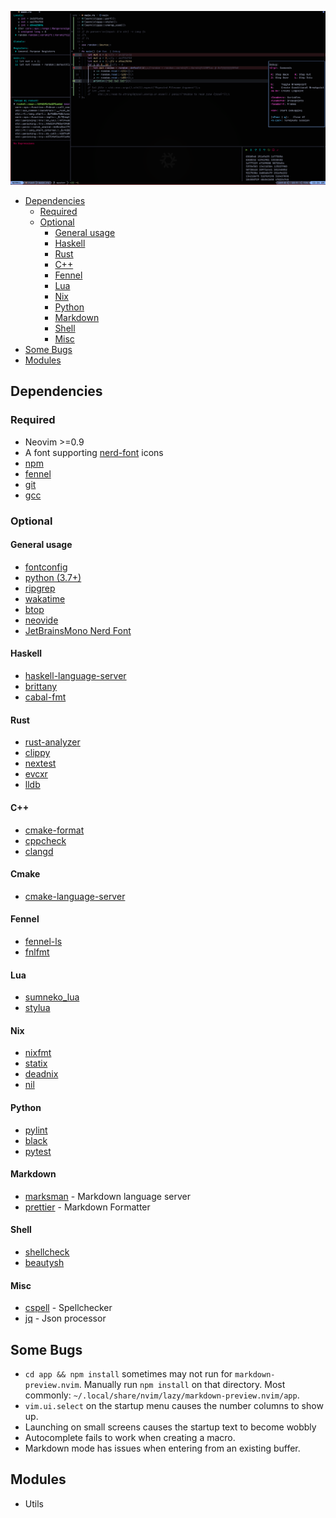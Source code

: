![showcase](./data/showcase.png)

<!--toc:start-->
- [Dependencies](#dependencies)
  - [Required](#required)
  - [Optional](#optional)
    - [General usage](#general-usage)
    - [Haskell](#haskell)
    - [Rust](#rust)
    - [C++](#c)
    - [Fennel](#fennel)
    - [Lua](#lua)
    - [Nix](#nix)
    - [Python](#python)
    - [Markdown](#markdown)
    - [Shell](#shell)
    - [Misc](#misc)
- [Some Bugs](#some-bugs)
- [Modules](#modules)
<!--toc:end-->

## Dependencies

### Required

- Neovim >=0.9
- A font supporting [nerd-font](https://www.nerdfonts.com/) icons
- [npm](https://www.npmjs.com/)
- [fennel](https://fennel-lang.org/)
- [git](https://git-scm.com/)
- [gcc](https://gcc.gnu.org/)

### Optional

#### General usage
- [fontconfig](https://www.freedesktop.org/wiki/Software/fontconfig/)
- [python (3.7+)](https://www.python.org/)
- [ripgrep](https://github.com/BurntSushi/ripgrep)
- [wakatime](https://wakatime.com)
- [btop](https://github.com/aristocratos/btop)
- [neovide](https://neovide.dev)
- [JetBrainsMono Nerd Font](https://www.nerdfonts.com/font-downloads)

#### Haskell

- [haskell-language-server](https://github.com/haskell/haskell-language-server)
- [brittany](https://hackage.haskell.org/package/brittany)
- [cabal-fmt](https://hackage.haskell.org/package/cabal-fmt)

#### Rust

- [rust-analyzer](https://rust-analyzer.github.io/)
- [clippy](https://github.com/rust-lang/rust-clippy)
- [nextest](https://github.com/nextest-rs/nextest)
- [evcxr](https://github.com/google/evcxr)
- [lldb](https://lldb.llvm.org/)

#### C++

- [cmake-format](https://github.com/cheshirekow/cmake_format)
- [cppcheck](https://cppcheck.sourceforge.io/)
- [clangd](https://clangd.llvm.org/)

#### Cmake
- [cmake-language-server](https://github.com/regen100/cmake-language-server)

#### Fennel

- [fennel-ls](https://sr.ht/~xerool/fennel-ls/)
- [fnlfmt](https://git.sr.ht/~technomancy/fnlfmt)

#### Lua

- [sumneko_lua](https://github.com/sumneko/lua-language-server/wiki)
- [stylua](https://github.com/johnnymorganz/stylua)

#### Nix

- [nixfmt](https://hackage.haskell.org/package/nixfmt)
- [statix](https://github.com/nerdypepper/statix)
- [deadnix](https://github.com/astro/deadnix)
- [nil](https://github.com/oxalica/nil)

#### Python

- [pylint](https://pylint.pycqa.org/en/latest/)
- [black](https://github.com/psf/black)
- [pytest](https://docs.pytest.org/en/7.2.x/)

#### Markdown

- [marksman](https://github.com/artempyanykh/marksman) - Markdown language server
- [prettier](https://prettier.io/) - Markdown Formatter

#### Shell

- [shellcheck](https://hackage.haskell.org/package/ShellCheck)
- [beautysh](https://github.com/lovesegfault/beautysh)

#### Misc

- [cspell](https://github.com/streetsidesoftware/cspell) - Spellchecker
- [jq](https://github.com/stedolan/jq) - Json processor

## Some Bugs
- `cd app && npm install` sometimes may not run for `markdown-preview.nvim`. Manually run `npm install` on that directory. Most commonly: `~/.local/share/nvim/lazy/markdown-preview.nvim/app`.
- `vim.ui.select` on the startup menu causes the number columns to show up.
- Launching on small screens causes the startup text to become wobbly
- Autocomplete fails to work when creating a macro.
- Markdown mode has issues when entering from an existing buffer.

## Modules
- Utils
